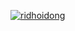 [![ridhoidong](https://circleci.com/gh/ridhoidong/dota2-app.svg?style=svg)](https://circleci.com/gh/ridhoidong/dota2-app)
